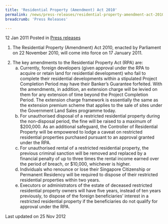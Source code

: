 ```yaml
---
title: 'Residential Property (Amendment) Act 2010'
permalink: /news/press-releases/residential-property-amendment-act-2010/
breadcrumb: 'Press Releases'

---
```


12 Jan 2011 Posted in [Press releases](/news/press-releases)


1. The Residential Property (Amendment) Act 2010, enacted by Parliament on 22 November 2010, will come into force on 17 January 2011.

<ol start="2">
<li> The key amendments to the Residential Property Act (RPA) are:

<ol style="list-style-type: lower-alpha">
<li>Currently, foreign developers (given approval under the RPA to acquire or retain land for residential development) who fail to complete their residential developments within a stipulated Project Completion Period may have their Banker’s Guarantee forfeited. With the amendments, in addition, an extension charge will be levied on them for any extension of time beyond the Project Completion Period.  The extension charge framework is essentially the same as the extension premium scheme that applies to the sale of sites under the Government Land Sales programme today.</li>
<li> For unauthorised disposal of a restricted residential property during the non-disposal period, the fine will be raised to a maximum of $200,000. As an additional safeguard, the Controller of Residential Property will be empowered to lodge a caveat on restricted residential properties purchased pursuant to an approval granted under the RPA.</li>
<li> For unauthorised rental of a restricted residential property, the previous criminal sanction will be removed and replaced by a financial penalty of up to three times the rental income earned over the period of breach, or $10,000, whichever is higher. </li>
<li>  Individuals who renounce or lose their Singapore Citizenship or Permanent Residency will be required to dispose of their restricted residential properties within two years.</li>
<li>Executors or administrators of the estate of deceased restricted residential property owners will have five years, instead of ten years previously, to dispose of the foreign beneficiaries’ interest in a restricted residential property if the beneficiaries do not qualify for approval under the RPA.</li>
</ol>


</li>
</ol>

<p class="right-side-updated">
Last updated on 25 Nov 2012
</p>
